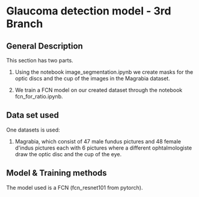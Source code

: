 # Glaucoma detection model - 3rd Branch

## General Description
This section has two parts.

1. Using the notebook image_segmentation.ipynb we create masks for the optic discs and the cup of the images in the Magrabia dataset.

2. We train a FCN model on our created dataset through the notebook fcn_for_ratio.ipynb.


## Data set used
One datasets is used:

1. Magrabia, which consist of 47 male fundus pictures and 48 female d'indus pictures each with 6 pictures where a different ophtalmologiste draw the optic disc and the cup of the eye.

## Model & Training methods

The model used is a FCN (fcn_resnet101 from pytorch).
